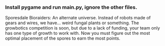 <h3>Install pygame and run main.py, ignore the other files.</h3>
Sporesdale Bioraiders: An alternate universe. Instead of robots made of gears and wires, we have... weird fungal plants or something. The growbotics competition is soon, but due to a lack of funding,
your team only has one type of growth to work with. Now you must figure out the most optimal placement of the spores to earn the most points. 

